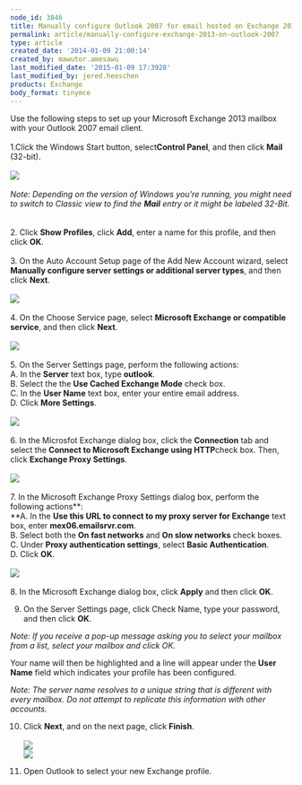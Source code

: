 ```yaml
---
node_id: 3846
title: Manually configure Outlook 2007 for email hosted on Exchange 2013
permalink: article/manually-configure-exchange-2013-on-outlook-2007
type: article
created_date: '2014-01-09 21:00:14'
created_by: mawutor.amesawu
last_modified_date: '2015-01-09 17:3928'
last_modified_by: jered.heeschen
products: Exchange
body_format: tinymce
---
```


Use the following steps to set up your Microsoft Exchange 2013 mailbox
with your Outlook 2007 email client.\
 \
 1.Click the Windows Start button, select**Control Panel**, and then
click **Mail** (32-bit).\
 \
 ![](/knowledge_center/sites/default/files/field/image/Step1.png)\
 \
 *Note: Depending on the version of Windows you're running, you might
need to switch to Classic view to find the **Mail** entry or it might be
labeled 32-Bit.*\
 \
 \
 2. Click **Show Profiles**, click **Add**, enter a name for this
profile, and then click  **OK**.\
 \
 3. On the Auto Account Setup page of the Add New Account wizard, select
**Manually configure server settings or additional server types**, and
then click **Next**.\
 \
 ![](/knowledge_center/sites/default/files/field/image/Step2.png)\
 \
 4. On the Choose Service page, select **Microsoft Exchange or
compatible service**, and then click **Next**.\
 \
 ![](/knowledge_center/sites/default/files/field/image/Step3.png)\
 \
 5. On the Server Settings page, perform the following actions:\
      A. In the **Server** text box, type **outlook**.\
      B. Select the  the **Use Cached Exchange Mode** check box.\
      C. In the **User Name** text box, enter your entire email
address.\
      D. Click **More Settings**.\
 \
 ![](/knowledge_center/sites/default/files/field/image/Step4.png)\
 \
 6. In the Microsfot Exchange dialog box, click the **Connection** tab
and select the **Connect to Microsoft Exchange using HTTP**check box.
Then, click **Exchange Proxy Settings**.\
 \
 ![](/knowledge_center/sites/default/files/field/image/Step5.png)\
 \
 7. In the Microsoft Exchange Proxy Settings dialog box, perform the
following actions**:\
     **A. In the **Use this URL to connect to my proxy server for
Exchange** text box, enter **mex06.emailsrvr.com**.\
      B. Select both the **On fast networks** and **On slow networks**
check boxes.\
      C. Under **Proxy authentication settings**, select **Basic
Authentication**.\
      D. Click **OK**.\
 \
 ![](/knowledge_center/sites/default/files/field/image/Step6.png)\
 \
 8. In the Microsoft Exchange dialog box, click **Apply** and then click
**OK**.

9. On the Server Settings page, click Check Name, type your password,
and then click **OK**.

*Note: If you receive a pop-up message asking you to select your mailbox
from a list, select your mailbox and click OK.*

Your name will then be highlighted and a line will appear under the
**User Name**  field which indicates your profile has been configured.

*Note: The server name resolves to a unique string that is different
with every mailbox. Do not attempt to replicate this information with
other accounts.*

10. Click **Next**, and on the next page, click **Finish**.\
 \
 ![](/knowledge_center/sites/default/files/field/image/Step7.png)\
 ![](/knowledge_center/sites/default/files/field/image/Step8.png)

11. Open Outlook to select your new Exchange profile.

